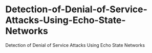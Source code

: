 # Detection-of-Denial-of-Service-Attacks-Using-Echo-State-Networks
Detection of Denial of Service Attacks Using Echo State Networks
